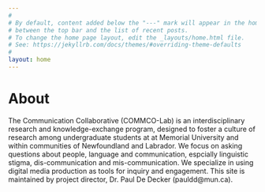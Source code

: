 ```yaml
---
#
# By default, content added below the "---" mark will appear in the home page
# between the top bar and the list of recent posts.
# To change the home page layout, edit the _layouts/home.html file.
# See: https://jekyllrb.com/docs/themes/#overriding-theme-defaults
#
layout: home
---
```


<h1>About</h1>
The Communication Collaborative (COMMCO-Lab) is an interdisciplinary research and knowledge-exchange program, designed to foster a culture of research among undergraduate students at at Memorial University and within communities of Newfoundland and Labrador. We focus on asking questions about people, language and communication, espcially linguistic stigma, dis-communication and mis-communication. We specialize in using digital media production as tools for inquiry and engagement. This site is maintained by project director, Dr. Paul De Decker (pauldd@mun.ca).
